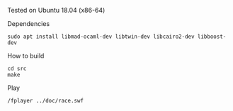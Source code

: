 Tested on Ubuntu 18.04 (x86-64)

Dependencies

```
sudo apt install libmad-ocaml-dev libtwin-dev libcairo2-dev libboost-dev
```

How to build

```
cd src
make
```

Play

```
/fplayer ../doc/race.swf
```
